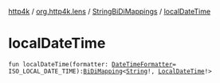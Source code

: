 [http4k](../../index.md) / [org.http4k.lens](../index.md) / [StringBiDiMappings](index.md) / [localDateTime](./local-date-time.md)

# localDateTime

`fun localDateTime(formatter: `[`DateTimeFormatter`](https://docs.oracle.com/javase/9/docs/api/java/time/format/DateTimeFormatter.html)` = ISO_LOCAL_DATE_TIME): `[`BiDiMapping`](../-bi-di-mapping/index.md)`<`[`String`](https://kotlinlang.org/api/latest/jvm/stdlib/kotlin/-string/index.html)`!, `[`LocalDateTime`](https://docs.oracle.com/javase/9/docs/api/java/time/LocalDateTime.html)`!>`